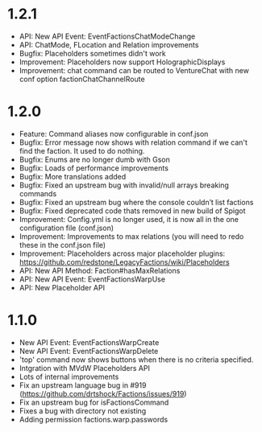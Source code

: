 # 1.2.1
* API: New API Event: EventFactionsChatModeChange
* API: ChatMode, FLocation and Relation improvements
* Bugfix: Placeholders sometimes didn't work
* Improvement: Placeholders now support HolographicDisplays
* Improvement: chat command can be routed to VentureChat with new conf option factionChatChannelRoute

# 1.2.0
* Feature: Command aliases now configurable in conf.json
* Bugfix: Error message now shows with relation command if we can't find the faction. It used to do nothing.
* Bugfix: Enums are no longer dumb with Gson
* Bugfix: Loads of performance improvements 
* Bugfix: More translations added 
* Bugfix: Fixed an upstream bug with invalid/null arrays breaking commands
* Bugfix: Fixed an upstream bug where the console couldn’t list factions
* Bugfix: Fixed deprecated code thats removed in new build of Spigot
* Improvement: Config.yml is no longer used, it is now all in the one configuration file (conf.json)
* Improvement: Improvements to max relations (you will need to redo these in the conf.json file)
* Improvement: Placeholders across major placeholder plugins: https://github.com/redstone/LegacyFactions/wiki/Placeholders
* API: New API Method: Faction#hasMaxRelations
* API: New API Event: EventFactionsWarpUse
* API: New Placeholder API

# 1.1.0
* New API Event: EventFactionsWarpCreate
* New API Event: EventFactionsWarpDelete
* 'top' command now shows buttons when there is no criteria specified. 
* Intgration with MVdW Placeholders API
* Lots of internal improvements
* Fix an upstream language bug in #919 (https://github.com/drtshock/Factions/issues/919)
* Fix an upstream bug for isFactionsCommand
* Fixes a bug with directory not existing
* Adding permission factions.warp.passwords
